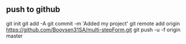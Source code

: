 ## push to github

git init
git add -A
git commit -m 'Added my project'
git remote add origin https://github.com/Booysen31SA/multi-stepForm.git
git push -u -f origin master